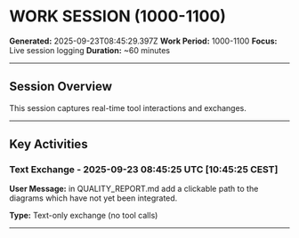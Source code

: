 # WORK SESSION (1000-1100)

**Generated:** 2025-09-23T08:45:29.397Z
**Work Period:** 1000-1100
**Focus:** Live session logging
**Duration:** ~60 minutes

---

## Session Overview

This session captures real-time tool interactions and exchanges.

---

## Key Activities

### Text Exchange - 2025-09-23 08:45:25 UTC [10:45:25 CEST]

**User Message:** in QUALITY_REPORT.md add a clickable path to the diagrams which have not yet been integrated.

**Type:** Text-only exchange (no tool calls)

---

